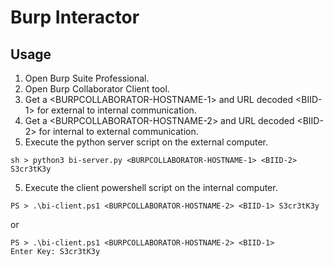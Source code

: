 # Burp Interactor

## Usage

1. Open Burp Suite Professional.
2. Open Burp Collaborator Client tool.
3. Get a &lt;BURPCOLLABORATOR-HOSTNAME-1&gt; and URL decoded &lt;BIID-1&gt; for external to internal communication.
4. Get a &lt;BURPCOLLABORATOR-HOSTNAME-2&gt; and URL decoded &lt;BIID-2&gt; for internal to external communication.
5. Execute the python server script on the external computer.

```
sh > python3 bi-server.py <BURPCOLLABORATOR-HOSTNAME-1> <BIID-2> S3cr3tK3y
```

5. Execute the client powershell script on the internal computer.

```
PS > .\bi-client.ps1 <BURPCOLLABORATOR-HOSTNAME-2> <BIID-1> S3cr3tK3y
```
or
```
PS > .\bi-client.ps1 <BURPCOLLABORATOR-HOSTNAME-2> <BIID-1>
Enter Key: S3cr3tK3y
```

